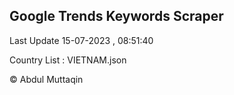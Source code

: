 

## Google Trends Keywords Scraper 
 
Last Update 15-07-2023 , 08:51:40

Country List :
VIETNAM.json



© Abdul Muttaqin 
